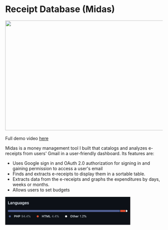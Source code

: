 # Receipt Database (Midas)

<img src="https://raw.githubusercontent.com/sujaygarlanka/receipt-database/master/media/Midas%20Preview.gif" width="600" height="350"/>

Full demo video [here](./media/Midas%20Preview.gif)

Midas is a money management tool I built that catalogs and analyzes e-receipts from users' Gmail in a user-friendly dashboard. Its features are:

- Uses Google sign in and OAuth 2.0 authorization for signing in and gaining permission to access a user's email
- Finds and extracts e-receipts to display them in a sortable table.
- Extracts data from the e-receipts and graphs the expenditures by days, weeks or months.
- Allows users to set budgets

<img src="https://raw.githubusercontent.com/sujaygarlanka/receipt-database/master/media/languages.png" width="400px"/>
